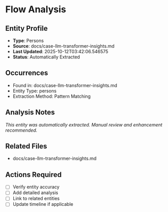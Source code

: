 # Flow Analysis

## Entity Profile
- **Type**: Persons
- **Source**: docs/case-llm-transformer-insights.md
- **Last Updated**: 2025-10-12T03:42:06.546575
- **Status**: Automatically Extracted

## Occurrences
- Found in: docs/case-llm-transformer-insights.md
- Entity Type: persons
- Extraction Method: Pattern Matching

## Analysis Notes
*This entity was automatically extracted. Manual review and enhancement recommended.*

## Related Files
- docs/case-llm-transformer-insights.md

## Actions Required
- [ ] Verify entity accuracy
- [ ] Add detailed analysis
- [ ] Link to related entities
- [ ] Update timeline if applicable
